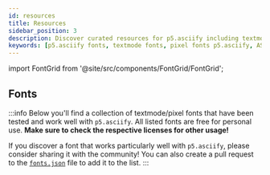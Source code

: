 ```yaml
---
id: resources
title: Resources
sidebar_position: 3
description: Discover curated resources for p5.asciify including textmode fonts, pixel fonts, and ASCII art assets. Find free fonts tested with p5.asciify like UrsaFont, C64 Pro Mono, and FROGBLOCK for your creative coding projects.
keywords: [p5.asciify fonts, textmode fonts, pixel fonts p5.asciify, ASCII art fonts, UrsaFont p5.asciify, C64 Pro Mono, FROGBLOCK font, free ASCII fonts, p5.asciify resources, textmode art assets, retro computing fonts, creative coding fonts]
---
```


import FontGrid from '@site/src/components/FontGrid/FontGrid';

## Fonts

:::info
Below you'll find a collection of textmode/pixel fonts that have been tested and work well with `p5.asciify`. All listed fonts are free for personal use. **Make sure to check the respective licenses for other usage!**

If you discover a font that works particularly well with `p5.asciify`, please consider sharing it with the community! You can also create a pull request to the [`fonts.json`](https://github.com/humanbydefinition/p5.asciify/blob/main/docs/src/data/fonts.json) file to add it to the list.
:::

<FontGrid />